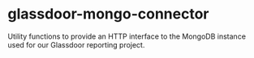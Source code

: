 # glassdoor-mongo-connector

Utility functions to provide an HTTP interface to the MongoDB instance used for our Glassdoor reporting project.
